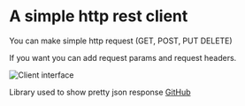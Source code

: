 # A simple http rest client

You can make simple http request (GET, POST, PUT DELETE)

If you want you can add request params and request headers.


![Client interface](https://i.ibb.co/v4XvMKG/Captura-de-pantalla-2023-01-07-213143.png)


Library used to show pretty json response [GitHub](https://github.com/chenckang/react-json-pretty)
